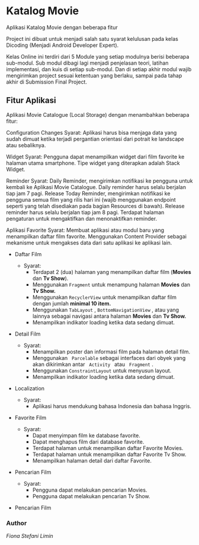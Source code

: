 # Katalog Movie 
 Aplikasi Katalog Movie dengan beberapa fitur

Project ini dibuat untuk menjadi salah satu syarat kelulusan pada kelas Dicoding (Menjadi Android Developer Expert). 

Kelas Online ini terdiri dari 5 Module yang setiap modulnya berisi beberapa sub-modul. Sub modul dibagi lagi menjadi penjelasan teori, latihan implementasi, dan kuis di setiap sub-modul. Dan di setiap akhir modul wajib mengirimkan project sesuai ketentuan yang berlaku, sampai pada tahap akhir di Submission Final Project. 
 
## Fitur Aplikasi

Aplikasi Movie Catalogue (Local Storage) dengan menambahkan beberapa fitur:


Configuration Changes
Syarat:
Aplikasi harus bisa menjaga data yang sudah dimuat ketika terjadi pergantian orientasi dari potrait ke landscape atau sebaliknya.


Widget
Syarat:
Pengguna dapat menampilkan widget dari film favorite ke halaman utama smartphone.
Tipe widget yang diterapkan adalah Stack Widget.

Reminder
Syarat:
Daily Reminder, mengirimkan notifikasi ke pengguna untuk kembali ke Aplikasi Movie Catalogue. Daily reminder harus selalu berjalan tiap jam 7 pagi.
Release Today Reminder, mengirimkan notifikasi ke pengguna semua film yang rilis hari ini (wajib menggunakan endpoint seperti yang telah disediakan pada bagian Resources di bawah). Release reminder harus selalu berjalan tiap jam 8 pagi.
Terdapat halaman pengaturan untuk mengaktifkan dan menonaktifkan reminder.

Aplikasi Favorite
Syarat:
Membuat aplikasi atau modul baru yang menampilkan daftar film favorite.
Menggunakan Content Provider sebagai mekanisme untuk mengakses data dari satu aplikasi ke aplikasi lain.

* Daftar Film
    * Syarat:
        * Terdapat 2 (dua) halaman yang menampilkan daftar film (**Movies** dan **Tv Show**).
        * Menggunakan  ``` Fragment ```  untuk menampung halaman **Movies** dan **Tv Show.**
        * Menggunakan  ``` RecyclerView ```  untuk menampilkan daftar film dengan jumlah **minimal 10 item.**
        * Menggunakan  ``` TabLayout ``` ,  ``` BottomNavigationView ``` , atau yang lainnya sebagai navigasi antara halaman **Movies** dan **Tv Show.**   
        * Menampilkan indikator loading ketika data sedang dimuat.

* Detail Film
    * Syarat: 
        * Menampilkan poster dan informasi film pada halaman detail film. 
        * Menggunakan ```  Parcelable ```  sebagai interfaces dari obyek yang akan dikirimkan antar ```  Activity  ``` atau ```  Fragment ``` .
        * Menggunakan ``` ConstraintLayout ``` untuk menyusun layout.   
        * Menampilkan indikator loading ketika data sedang dimuat. 

* Localization
    * Syarat:
        * Aplikasi harus mendukung bahasa Indonesia dan bahasa Inggris.

* Favorite Film
    * Syarat:
        * Dapat menyimpan film ke database favorite. 
        * Dapat menghapus film dari database favorite.
        * Terdapat halaman untuk menampilkan daftar Favorite Movies.
        * Terdapat halaman untuk menampilkan daftar Favorite Tv Show.
        * Menampilkan halaman detail dari daftar Favorite.

* Pencarian Film
    * Syarat:
        * Pengguna dapat melakukan pencarian Movies.
        * Pengguna dapat melakukan pencarian Tv Show.
        
* Pencarian Film
 
### Author
_Fiona Stefani Limin_
